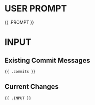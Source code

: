 # USER PROMPT

{{ .PROMPT }}

# INPUT

## Existing Commit Messages

```
{{ .commits }}
```

## Current Changes

```
{{ .INPUT }}
```
